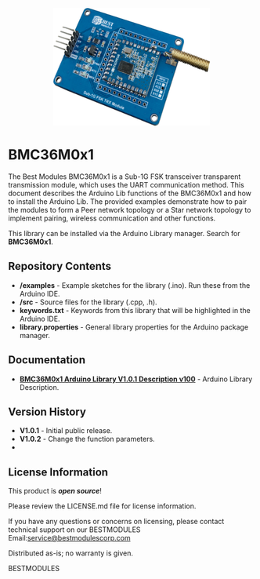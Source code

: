<div align=center>
<img src="https://github.com/BestModules-Libraries/img/blob/main/BMC36M0x1_V1.0.png" width="320" height="240"> 
</div> 

BMC36M0x1
===========================================================

The Best Modules BMC36M0x1 is a Sub-1G FSK transceiver transparent transmission module, which uses the UART communication method. This document describes the Arduino Lib functions of the BMC36M0x1 and how to install the Arduino Lib. The provided examples demonstrate how to pair the modules to form a Peer network topology or a Star network topology to implement pairing, wireless communication and other functions.


This library can be installed via the Arduino Library manager. Search for **BMC36M0x1**. 

Repository Contents
-------------------

* **/examples** - Example sketches for the library (.ino). Run these from the Arduino IDE. 
* **/src** - Source files for the library (.cpp, .h).
* **keywords.txt** - Keywords from this library that will be highlighted in the Arduino IDE. 
* **library.properties** - General library properties for the Arduino package manager. 

Documentation 
-------------------

* **[BMC36M0x1 Arduino Library V1.0.1 Description v100]( https://www.bestmodulescorp.com/bmc36m0x1.html#tab-product2 )** - Arduino Library Description.

Version History  
-------------------

* **V1.0.1** - Initial public release.
* **V1.0.2** - Change the function parameters.
* 
License Information
-------------------

This product is _**open source**_! 

Please review the LICENSE.md file for license information. 

If you have any questions or concerns on licensing, please contact technical support on our BESTMODULES Email:service@bestmodulescorp.com

Distributed as-is; no warranty is given.

BESTMODULES

